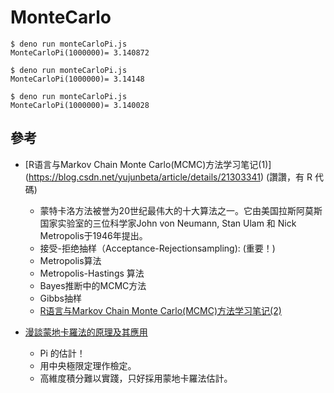 # MonteCarlo

```
$ deno run monteCarloPi.js 
MonteCarloPi(1000000)= 3.140872

$ deno run monteCarloPi.js 
MonteCarloPi(1000000)= 3.14148

$ deno run monteCarloPi.js 
MonteCarloPi(1000000)= 3.140028
```

## 參考
* [R语言与Markov Chain Monte Carlo(MCMC)方法学习笔记(1)] (https://blog.csdn.net/yujunbeta/article/details/21303341) (讚讚，有 R 代碼)
  * 蒙特卡洛方法被誉为20世纪最伟大的十大算法之一。它由美国拉斯阿莫斯国家实验室的三位科学家John von Neumann, Stan Ulam 和 Nick Metropolis于1946年提出。
  * 接受-拒绝抽样（Acceptance-Rejectionsampling): (重要！)
  * Metropolis算法
  * Metropolis-Hastings 算法
  * Bayes推断中的MCMC方法
  * Gibbs抽样
  * [R语言与Markov Chain Monte Carlo(MCMC)方法学习笔记(2)](https://blog.csdn.net/yujunbeta/article/details/23205331)


* [漫談蒙地卡羅法的原理及其應用](https://www.kdais.gov.tw/htmlarea_file/web_articles/kdais/4680/23-1-3.pdf)
  * Pi 的估計！
  * 用中央極限定理作檢定。
  * 高維度積分難以實踐，只好採用蒙地卡羅法估計。

